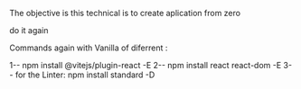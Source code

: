 The objective is  this technical is to create aplication from zero

do it again

Commands again with Vanilla of diferrent :

1-- npm install @vitejs/plugin-react -E
2-- npm install react react-dom -E
3-- for the Linter: npm install standard -D

